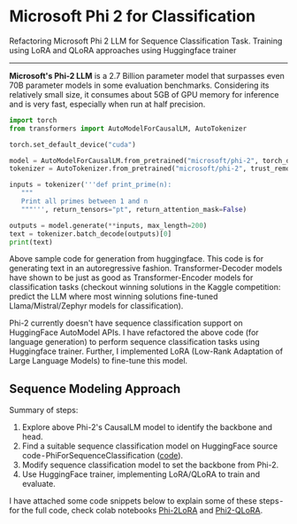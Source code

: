 
# Microsoft Phi 2 for Classification

Refactoring Microsoft Phi 2 LLM for Sequence Classification Task. Training using LoRA and QLoRA approaches using Huggingface trainer

---

**Microsoft's Phi-2 LLM** is a 2.7 Billion parameter model that surpasses even 70B parameter models in some evaluation benchmarks. Considering its relatively small size, it consumes about 5GB of GPU memory for inference and is very fast, especially when run at half precision.

```python
import torch
from transformers import AutoModelForCausalLM, AutoTokenizer

torch.set_default_device("cuda")

model = AutoModelForCausalLM.from_pretrained("microsoft/phi-2", torch_dtype="auto", trust_remote_code=True)
tokenizer = AutoTokenizer.from_pretrained("microsoft/phi-2", trust_remote_code=True)

inputs = tokenizer('''def print_prime(n):
   """
   Print all primes between 1 and n
   """''', return_tensors="pt", return_attention_mask=False)

outputs = model.generate(**inputs, max_length=200)
text = tokenizer.batch_decode(outputs)[0]
print(text)
```

Above sample code for generation from huggingface. This code is for generating text in an autoregressive fashion. Transformer-Decoder models have shown to be just as good as Transformer-Encoder models for classification tasks (checkout winning solutions in the Kaggle competition: predict the LLM where most winning solutions fine-tuned Llama/Mistral/Zephyr models for classification).

Phi-2 currently doesn't have sequence classification support on HuggingFace AutoModel APIs. I have refactored the above code (for language generation) to perform sequence classification tasks using Huggingface trainer. Further, I implemented LoRA (Low-Rank Adaptation of Large Language Models) to fine-tune this model.

## Sequence Modeling Approach

Summary of steps:

1. Explore above Phi-2's CausalLM model to identify the backbone and head.
2. Find a suitable sequence classification model on HuggingFace source code - PhiForSequenceClassification ([code](https://github.com/huggingface/transformers/blob/v4.36.1/src/transformers/models/phi/modeling_phi.py#L1165)).
3. Modify sequence classification model to set the backbone from Phi-2.
4. Use HuggingFace trainer, implementing LoRA/QLoRA to train and evaluate.

I have attached some code snippets below to explain some of these steps - for the full code, check colab notebooks [Phi-2LoRA](https://colab.research.google.com/drive/1y_CFog1i97Ctwre41kUnKuTGFWgzGWte?usp=sharing) and [Phi2-QLoRA](https://colab.research.google.com/drive/1TTCSSVL2_XRCHnoGBnAApYAXLkck9L-G?usp=sharing).

